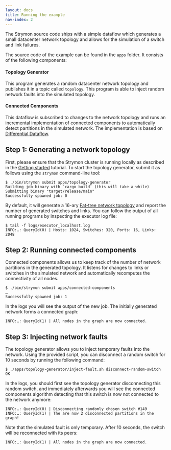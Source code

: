 ```yaml
---
layout: docs
title: Running the example
nav-index: 2
---
```


The Strymon source code ships with a simple dataflow which generates a
small datacenter network topology and allows for the simulation of a switch
and link failures.

The source code of the example can be found in the `apps` folder. It consists
of the following components:

#### Topology Generator

This program generates a random datacenter network topology and publishes it
in a topic called `topology`. This program is able to inject random network
faults into the simulated topology.

#### Connected Components

This dataflow is subscribed to changes to the network topology and runs an
incremental implementation of connected components to automatically detect
partitions in the simulated network. The implementation is based on
[Differential Dataflow](https://github.com/frankmcsherry/differential-dataflow).

## Step 1: Generating a network topology

First, please ensure that the Strymon cluster is running locally as described
in the [Getting started](/docs/getting-started) tutorial. To start the topology
generator, submit it as follows using the `strymon` command-line tool:

```terminal
$ ./bin/strymon submit apps/topology-generator
Building job binary with `cargo build` (this will take a while)
Submitting binary "target/release/main"
Successfully spawned job: 0
```

By default, it will generate a 16-ary [Fat-tree network topology](https://en.wikipedia.org/wiki/Fat_tree)
and report the number of generated switches and links. You can follow the output
of all running programs by inspecting the executor log file:

```terminal
$ tail -f logs/executor_localhost.log           
INFO:…: QueryId(0) | Hosts: 1024, Switches: 320, Ports: 16, Links: 2048
```

## Step 2: Running connected components

Connected components allows us to keep track of the number of network partitions
in the generated topology. It listens for changes to links or switches in the
simulated network and automatically recomputes the connectivity of all nodes.

```terminal
$ ./bin/strymon submit apps/connected-components
…
Successfully spawned job: 1
```

In the logs you will see the output of the new job. The initially generated
network forms a connected graph:

```
INFO:…: QueryId(1) | All nodes in the graph are now connected.
```

## Step 3: Injecting network faults

The topology generator allows you to inject temporary faults into the network.
Using the provided script, you can disconnect a random switch for 10 seconds
by running the following command:

```terminal
$ ./apps/topology-generator/inject-fault.sh disconnect-random-switch
OK
```

In the logs, you should first see the topology generator disconnecting this
random switch, and immediately afterwards you will see the connected components
algorithm detecting that this switch is now not connected to the network
anymore:

```
INFO:…: QueryId(0) | Disconnecting randomly chosen switch #149
INFO:…: QueryId(1) | The are now 2 disconnected partitions in the graph!
```

Note that the simulated fault is only temporary. After 10 seconds, the
switch will be reconnected with its peers:

```
INFO:…: QueryId(1) | All nodes in the graph are now connected.
```

